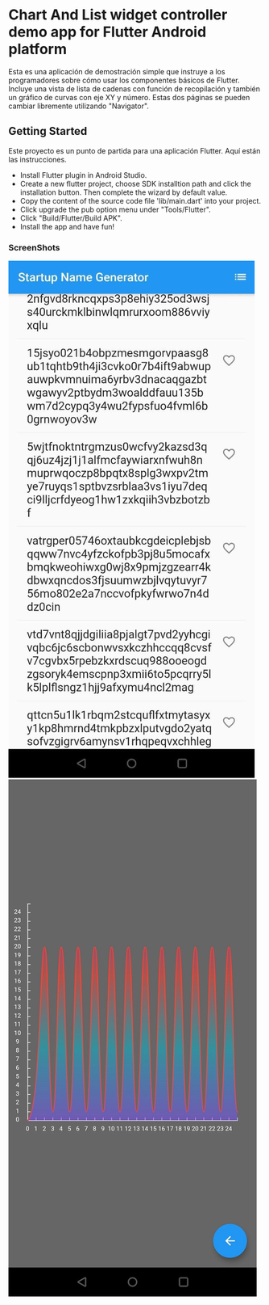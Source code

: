 # Chart And List widget controller demo app for Flutter Android platform

Esta es una aplicación de demostración simple que instruye a los programadores sobre cómo usar los componentes básicos de Flutter. Incluye una vista de lista de cadenas con función de recopilación y también un gráfico de curvas con eje XY y número. Estas dos páginas se pueden cambiar libremente utilizando "Navigator".

## Getting Started

Este proyecto es un punto de partida para una aplicación Flutter. Aquí están las instrucciones.

- Install Flutter plugin in Android Studio.
- Create a new flutter project, choose SDK installtion path and click the installation button. Then complete the wizard by default value.
- Copy the content of the source code file 'lib/main.dart' into your project.
- Click upgrade the pub option menu under "Tools/Flutter".
- Click "Build/Flutter/Build APK".
- Install the app and have fun!

### ScreenShots
![image](scrshot/pagina1.jpg)
![image](scrshot/pagina2.jpg)
